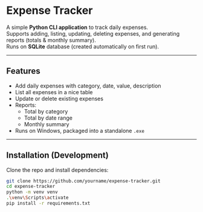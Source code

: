 # Expense Tracker

A simple **Python CLI application** to track daily expenses.  
Supports adding, listing, updating, deleting expenses, and generating reports (totals & monthly summary).  
Runs on **SQLite** database (created automatically on first run).  

---

## Features
- Add daily expenses with category, date, value, description
- List all expenses in a nice table
- Update or delete existing expenses
- Reports:
  - Total by category
  - Total by date range
  - Monthly summary
- Runs on Windows, packaged into a standalone `.exe`

---

## Installation (Development)

Clone the repo and install dependencies:

```bash
git clone https://github.com/yourname/expense-tracker.git
cd expense-tracker
python -m venv venv
.\venv\Scripts\activate
pip install -r requirements.txt